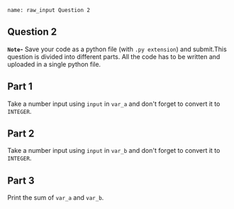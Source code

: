 ```ngMeta
name: raw_input Question 2
```
## Question 2

**`Note`-** Save your code as a python file (with `.py extension`) and submit.This question is divided into different parts. All the code has to be written and uploaded in a single python file.

## Part 1

Take a number input using `input` in `var_a` and don't forget to convert it to `INTEGER`.


## Part 2
Take a number input using `input` in `var_b` and don't forget to convert it to `INTEGER`.


## Part 3
Print the sum of `var_a` and `var_b`.
